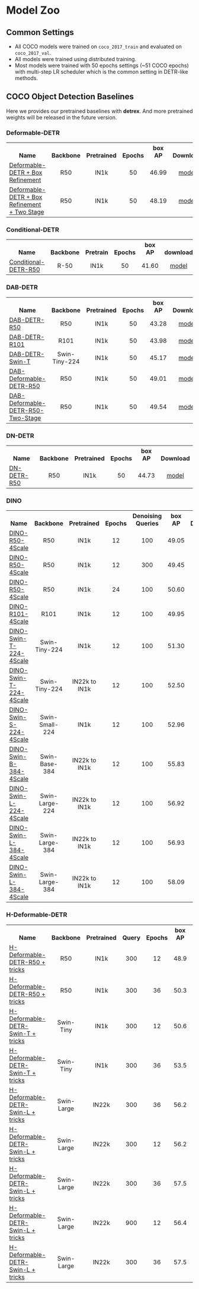 # Model Zoo

## Common Settings
- All COCO models were trained on `coco_2017_train` and evaluated on `coco_2017_val`.
- All models were trained using distributed training.
- Most models were trained with 50 epochs settings (~51 COCO epochs) with multi-step LR scheduler which is the common setting in DETR-like methods.


## COCO Object Detection Baselines
Here we provides our pretrained baselines with **detrex**. And more pretrained weights will be released in the future version.

### Deformable-DETR
<table class="docutils"><tbody>
<!-- START TABLE -->
<!-- TABLE HEADER -->
<th valign="bottom">Name</th>
<th valign="bottom">Backbone</th>
<th valign="bottom">Pretrained</th>
<th valign="bottom">Epochs</th>
<th valign="bottom">box<br/>AP</th>
<th valign="bottom">Download</th>
<!-- TABLE BODY -->
 <tr><td align="left"> <a href="https://github.com/IDEA-Research/detrex/blob/main/projects/deformable_detr/configs/deformable_detr_r50_with_box_refinement_50ep.py"> Deformable-DETR + Box Refinement </a> </td>
<td align="center">R50</td>
<td align="center">IN1k</td>
<td align="center">50</td>
<td align="center">46.99</td>
<td align="center"> <a href="https://github.com/IDEA-Research/detrex-storage/releases/download/v0.1.1/deformable_detr_with_box_refinement_50ep_new.pth"> model </a></td>
</tr>
 <tr><td align="left"> <a href="https://github.com/IDEA-Research/detrex/blob/main/projects/deformable_detr/configs/deformable_detr_r50_two_stage_50ep.py"> Deformable-DETR + Box Refinement + Two Stage </a> </td>
<td align="center">R50</td>
<td align="center">IN1k</td>
<td align="center">50</td>
<td align="center">48.19</td>
<td align="center"> <a href="https://github.com/IDEA-Research/detrex-storage/releases/download/v0.1.1/deformable_detr_r50_two_stage_50ep_new.pth"> model </a></td>
</tr>
</tbody></table>

### Conditional-DETR
<table class="docutils"><tbody>
<!-- START TABLE -->
<!-- TABLE HEADER -->
<th valign="bottom">Name</th>
<th valign="bottom">Backbone</th>
<th valign="bottom">Pretrain</th>
<th valign="bottom">Epochs</th>
<th valign="bottom">box<br/>AP</th>
<th valign="bottom">download</th>
<!-- TABLE BODY -->
<!-- ROW: conditional_detr_r50_50ep -->
 <tr><td align="left"><a href="https://github.com/IDEA-Research/detrex/blob/main/projects/conditional_detr/configs/conditional_detr_r50_50ep.py">Conditional-DETR-R50</a></td>
<td align="center">R-50</td>
<td align="center">IN1k</td>
<td align="center">50</td>
<td align="center">41.60</td>
<td align="center"> <a href="https://github.com/IDEA-Research/detrex-storage/releases/download/v0.1.0/conditional_detr_r50_50ep.pth">model</a></td>
</tr>
</tbody></table>

### DAB-DETR
<table class="docutils"><tbody>
<!-- START TABLE -->
<!-- TABLE HEADER -->
<th valign="bottom">Name</th>
<th valign="bottom">Backbone</th>
<th valign="bottom">Pretrained</th>
<th valign="bottom">Epochs</th>
<th valign="bottom">box<br/>AP</th>
<th valign="bottom">Download</th>
<!-- TABLE BODY -->
 <tr><td align="left"> <a href="https://github.com/IDEA-Research/detrex/blob/main/projects/dab_detr/configs/dab_detr_r50_50ep.py"> DAB-DETR-R50 </a> </td>
<td align="center">R50</td>
<td align="center">IN1k</td>
<td align="center">50</td>
<td align="center">43.28</td>
<td align="center"> <a href="https://github.com/IDEA-Research/detrex-storage/releases/download/v0.1.0/dab_detr_r50_50ep.pth"> model </a></td>
</tr>
 <tr><td align="left"> <a href="https://github.com/IDEA-Research/detrex/blob/main/projects/dab_detr/configs/dab_detr_r101_50ep.py"> DAB-DETR-R101 </a> </td>
<td align="center">R101</td>
<td align="center">IN1k</td>
<td align="center">50</td>
<td align="center">43.98</td>
<td align="center"> <a href="https://github.com/IDEA-Research/detrex-storage/releases/download/v0.1.0/dab_detr_r101_50ep.pth"> model </a></td>
</tr>
 <tr><td align="left"> <a href="https://github.com/IDEA-Research/detrex/blob/main/projects/dab_detr/configs/dab_detr_swin_t_in1k_50ep.py"> DAB-DETR-Swin-T </a> </td>
<td align="center">Swin-Tiny-224</td>
<td align="center">IN1k</td>
<td align="center">50</td>
<td align="center">45.17</td>
<td align="center"> <a href="https://github.com/IDEA-Research/detrex-storage/releases/download/v0.1.0/dab_detr_swin_t_in1k_50ep.pth"> model </a></td>
</tr>
 <tr><td align="left"> <a href="https://github.com/IDEA-Research/detrex/blob/main/projects/dab_deformable_detr/configs/dab_deformable_detr_r50_50ep.py"> DAB-Deformable-DETR-R50 </a> </td>
<td align="center">R50</td>
<td align="center">IN1k</td>
<td align="center">50</td>
<td align="center">49.01</td>
<td align="center"> <a href="https://github.com/IDEA-Research/detrex-storage/releases/download/v0.2.0/dab_deformable_detr_r50_50ep_49AP.pth"> model </a></td>
</tr>
 <tr><td align="left"> <a href="https://github.com/IDEA-Research/detrex/blob/main/projects/dab_deformable_detr/configs/dab_deformable_detr_r50_two_stage_50ep.py"> DAB-Deformable-DETR-R50-Two-Stage </a> </td>
<td align="center">R50</td>
<td align="center">IN1k</td>
<td align="center">50</td>
<td align="center">49.54</td>
<td align="center"> <a href="https://github.com/IDEA-Research/detrex-storage/releases/download/v0.1.0/dab_deformable_r50_two_stage_50ep.pth"> model </a></td>
</tr>
</tbody></table>


### DN-DETR
<table class="docutils"><tbody>
<!-- START TABLE -->
<!-- TABLE HEADER -->
<th valign="bottom">Name</th>
<th valign="bottom">Backbone</th>
<th valign="bottom">Pretrained</th>
<th valign="bottom">Epochs</th>
<th valign="bottom">box<br/>AP</th>
<th valign="bottom">Download</th>
<!-- TABLE BODY -->
 <tr><td align="left"> <a href="https://github.com/IDEA-Research/detrex/blob/main/projects/dn_detr/configs/dn_detr_r50_50ep.py"> DN-DETR-R50 </a> </td>
<td align="center">R50</td>
<td align="center">IN1k</td>
<td align="center">50</td>
<td align="center">44.73</td>
<td align="center"> <a href="https://github.com/IDEA-Research/detrex-storage/releases/download/v0.1.0/dn_detr_r50_50ep.pth"> model </a></td>
</tr>
</tbody></table>

### DINO
<table class="docutils"><tbody>
<!-- START TABLE -->
<!-- TABLE HEADER -->
<th valign="bottom">Name</th>
<th valign="bottom">Backbone</th>
<th valign="bottom">Pretrained</th>
<th valign="bottom">Epochs</th>
<th valign="bottom">Denoising Queries</th>
<th valign="bottom">box<br/>AP</th>
<th valign="bottom">Download</th>
<!-- TABLE BODY -->
 <tr><td align="left"> <a href="https://github.com/IDEA-Research/detrex/blob/main/projects/dino/configs/dino_r50_4scale_12ep.py"> DINO-R50-4Scale </a> </td>
<td align="center">R50</td>
<td align="center">IN1k</td>
<td align="center">12</td>
<td align="center">100</td>
<td align="center">49.05</td>
<td align="center"> <a href="https://github.com/IDEA-Research/detrex-storage/releases/download/v0.1.0/dino_r50_4scale_12ep.pth"> model </a></td>
</tr>
 <tr><td align="left"> <a href="https://github.com/IDEA-Research/detrex/blob/main/projects/dino/configs/dino_r50_4scale_12ep_300dn.py"> DINO-R50-4Scale </a> </td>
<td align="center">R50</td>
<td align="center">IN1k</td>
<td align="center">12</td>
<td align="center">300</td>
<td align="center">49.45</td>
<td align="center"> <a href="https://github.com/IDEA-Research/detrex-storage/releases/download/v0.2.0/dino_r50_4scale_12ep_300dn.pth"> model </a></td>
</tr>
 <tr><td align="left"> <a href="https://github.com/IDEA-Research/detrex/blob/main/projects/dino/configs/dino_r50_4scale_24ep.py"> DINO-R50-4Scale </a> </td>
<td align="center">R50</td>
<td align="center">IN1k</td>
<td align="center">24</td>
<td align="center">100</td>
<td align="center">50.60</td>
<td align="center"> <a href="https://github.com/IDEA-Research/detrex-storage/releases/download/v0.1.1/dino_r50_4scale_24ep.pth"> model </a></td>
</tr>
 <tr><td align="left"> <a href="https://github.com/IDEA-Research/detrex/blob/main/projects/dino/configs/dino_r101_4scale_12ep.py"> DINO-R101-4Scale </a> </td>
<td align="center">R101</td>
<td align="center">IN1k</td>
<td align="center">12</td>
<td align="center">100</td>
<td align="center">49.95</td>
<td align="center"> <a href="https://github.com/IDEA-Research/detrex-storage/releases/download/v0.1.1/dino_r101_4scale_12ep.pth"> model </a></td>
</tr>
 <tr><td align="left"> <a href="https://github.com/IDEA-Research/detrex/blob/main/projects/dino/configs/dino_swin_tiny_224_4scale_12ep.py"> DINO-Swin-T-224-4Scale </a> </td>
<td align="center">Swin-Tiny-224</td>
<td align="center">IN1k</td>
<td align="center">12</td>
<td align="center">100</td>
<td align="center">51.30</td>
<td align="center"> <a href="https://github.com/IDEA-Research/detrex-storage/releases/download/v0.1.1/dino_swin_tiny_224_4scale_12ep.pth"> model </a></td>
</tr>
 <tr><td align="left"> <a href="https://github.com/IDEA-Research/detrex/blob/main/projects/dino/configs/dino_swin_tiny_224_4scale_12ep.py"> DINO-Swin-T-224-4Scale </a> </td>
<td align="center">Swin-Tiny-224</td>
<td align="center">IN22k to IN1k</td>
<td align="center">12</td>
<td align="center">100</td>
<td align="center">52.50</td>
<td align="center"> <a href="https://github.com/IDEA-Research/detrex-storage/releases/download/v0.1.1/dino_swin_tiny_224_22kto1k_finetune_4scale_12ep.pth"> model </a></td>
</tr>
 <tr><td align="left"> <a href="https://github.com/IDEA-Research/detrex/blob/main/projects/dino/configs/dino_swin_small_224_4scale_12ep.py"> DINO-Swin-S-224-4Scale </a> </td>
<td align="center">Swin-Small-224</td>
<td align="center">IN1k</td>
<td align="center">12</td>
<td align="center">100</td>
<td align="center">52.96</td>
<td align="center"> <a href="https://github.com/IDEA-Research/detrex-storage/releases/download/v0.1.1/dino_swin_small_224_4scale_12ep.pth"> model </a></td>
</tr>
 <tr><td align="left"> <a href="https://github.com/IDEA-Research/detrex/blob/main/projects/dino/configs/dino_swin_base_384_4scale_12ep.py"> DINO-Swin-B-384-4Scale </a> </td>
<td align="center">Swin-Base-384</td>
<td align="center">IN22k to IN1k</td>
<td align="center">12</td>
<td align="center">100</td>
<td align="center">55.83</td>
<td align="center"> <a href="https://github.com/IDEA-Research/detrex-storage/releases/download/v0.1.1/dino_swin_base_384_4scale_12ep.pth"> model </a></td>
</tr>
 <tr><td align="left"> <a href="https://github.com/IDEA-Research/detrex/blob/main/projects/dino/configs/dino_swin_large_224_4scale_12ep.py"> DINO-Swin-L-224-4Scale </a> </td>
<td align="center">Swin-Large-224</td>
<td align="center">IN22k to IN1k</td>
<td align="center">12</td>
<td align="center">100</td>
<td align="center">56.92</td>
<td align="center"> <a href="https://github.com/IDEA-Research/detrex-storage/releases/download/v0.1.1/dino_swin_large_224_4scale_12ep.pth"> model </a></td>
</tr>
 <tr><td align="left"> <a href="https://github.com/IDEA-Research/detrex/blob/main/projects/dino/configs/dino_swin_large_384_4scale_12ep.py"> DINO-Swin-L-384-4Scale </a> </td>
<td align="center">Swin-Large-384</td>
<td align="center">IN22k to IN1k</td>
<td align="center">12</td>
<td align="center">100</td>
<td align="center">56.93</td>
<td align="center"> <a href="https://github.com/IDEA-Research/detrex-storage/releases/download/v0.1.1/dino_swin_large_4scale_12ep.pth"> model </a></td>
</tr>
 <tr><td align="left"> <a href="https://github.com/IDEA-Research/detrex/blob/main/projects/dino/configs/dino_swin_large_384_4scale_36ep.py"> DINO-Swin-L-384-4Scale </a> </td>
<td align="center">Swin-Large-384</td>
<td align="center">IN22k to IN1k</td>
<td align="center">12</td>
<td align="center">100</td>
<td align="center">58.09</td>
<td align="center"> <a href="https://github.com/IDEA-Research/detrex-storage/releases/download/v0.2.0/dino_swin_large_384_4scale_36ep.pth"> model </a></td>
</tr>
</tbody></table>


### H-Deformable-DETR
<table class="docutils"><tbody>
<!-- START TABLE -->
<!-- TABLE HEADER -->
<th valign="bottom">Name</th>
<th valign="bottom">Backbone</th>
<th valign="bottom">Pretrained</th>
<th valign="bottom">Query</th>
<th valign="bottom">Epochs</th>
<th valign="bottom">box<br/>AP</th>
<th valign="bottom">Download</th>
<!-- TABLE BODY -->
 <tr><td align="left"> <a href="https://github.com/IDEA-Research/detrex/blob/main/projects/h_deformable_detr/configs/h_deformable_detr_r50_two_stage_12ep.py"> H-Deformable-DETR-R50 + tricks </a> </td>
<td align="center">R50</td>
<td align="center">IN1k</td>
<td align="center">300</td>
<td align="center">12</td>
<td align="center">48.9</td>
<td align="center"> <a href="https://github.com/IDEA-Research/detrex-storage/releases/download/v0.1.2/r50_hybrid_branch_lambda1_group6_t1500_dp0_mqs_lft_deformable_detr_plus_iterative_bbox_refinement_plus_plus_two_stage_12eps.pth"> model </a></td>
</tr>
 <tr><td align="left"> <a href="https://github.com/IDEA-Research/detrex/blob/main/projects/h_deformable_detr/configs/h_deformable_detr_r50_two_stage_36ep.py"> H-Deformable-DETR-R50 + tricks </a> </td>
<td align="center">R50</td>
<td align="center">IN1k</td>
<td align="center">300</td>
<td align="center">36</td>
<td align="center">50.3</td>
<td align="center"> <a href="https://github.com/IDEA-Research/detrex-storage/releases/download/v0.1.2/r50_hybrid_branch_lambda1_group6_t1500_dp0_mqs_lft_deformable_detr_plus_iterative_bbox_refinement_plus_plus_two_stage_36eps.pth"> model </a></td>
</tr>
 <tr><td align="left"> <a href="https://github.com/IDEA-Research/detrex/blob/main/projects/h_deformable_detr/configs/h_deformable_detr_swin_tiny_two_stage_12ep.py"> H-Deformable-DETR-Swin-T + tricks </a> </td>
<td align="center">Swin-Tiny</td>
<td align="center">IN1k</td>
<td align="center">300</td>
<td align="center">12</td>
<td align="center">50.6</td>
<td align="center"> <a href="https://github.com/IDEA-Research/detrex-storage/releases/download/v0.1.2/swin_tiny_hybrid_branch_lambda1_group6_t1500_dp0_mqs_lft_deformable_detr_plus_iterative_bbox_refinement_plus_plus_two_stage_12eps.pth"> model </a></td>
</tr>
 <tr><td align="left"> <a href="https://github.com/IDEA-Research/detrex/blob/main/projects/h_deformable_detr/configs/h_deformable_detr_swin_tiny_two_stage_36ep.py"> H-Deformable-DETR-Swin-T + tricks </a> </td>
<td align="center">Swin-Tiny</td>
<td align="center">IN1k</td>
<td align="center">300</td>
<td align="center">36</td>
<td align="center">53.5</td>
<td align="center"> <a href="https://github.com/IDEA-Research/detrex-storage/releases/download/v0.1.2/swin_tiny_hybrid_branch_lambda1_group6_t1500_dp0_mqs_lft_deformable_detr_plus_iterative_bbox_refinement_plus_plus_two_stage_36eps.pth"> model </a></td>
</tr>
 <tr><td align="left"> <a href=""> H-Deformable-DETR-Swin-L + tricks </a> </td>
<td align="center">Swin-Large</td>
<td align="center">IN22k</td>
<td align="center">300</td>
<td align="center">36</td>
<td align="center">56.2</td>
<td align="center"> <a href=""> model </a></td>
</tr>
 <tr><td align="left"> <a href="https://github.com/IDEA-Research/detrex/blob/main/projects/h_deformable_detr/configs/h_deformable_detr_swin_large_two_stage_12ep.py"> H-Deformable-DETR-Swin-L + tricks </a> </td>
<td align="center">Swin-Large</td>
<td align="center">IN22k</td>
<td align="center">300</td>
<td align="center">12</td>
<td align="center">56.2</td>
<td align="center"> <a href="https://github.com/IDEA-Research/detrex-storage/releases/download/v0.1.2/swin_large_hybrid_branch_lambda1_group6_t1500_dp0_mqs_lft_deformable_detr_plus_iterative_bbox_refinement_plus_plus_two_stage_12eps.pth"> model </a></td>
</tr>
 <tr><td align="left"> <a href="https://github.com/IDEA-Research/detrex/blob/main/projects/h_deformable_detr/configs/h_deformable_detr_swin_large_two_stage_36ep.py"> H-Deformable-DETR-Swin-L + tricks </a> </td>
<td align="center">Swin-Large</td>
<td align="center">IN22k</td>
<td align="center">300</td>
<td align="center">36</td>
<td align="center">57.5</td>
<td align="center"> <a href="https://github.com/IDEA-Research/detrex-storage/releases/download/v0.1.2/drop_path0.5_swin_large_hybrid_branch_lambda1_group6_t1500_dp0_mqs_lft_deformable_detr_plus_iterative_bbox_refinement_plus_plus_two_stage_36eps.pth"> model </a></td>
</tr>
 <tr><td align="left"> <a href="https://github.com/IDEA-Research/detrex/blob/main/projects/h_deformable_detr/configs/h_deformable_detr_swin_large_two_stage_12ep_900queries.py"> H-Deformable-DETR-Swin-L + tricks </a> </td>
<td align="center">Swin-Large</td>
<td align="center">IN22k</td>
<td align="center">900</td>
<td align="center">12</td>
<td align="center">56.4</td>
<td align="center"> <a href="https://github.com/IDEA-Research/detrex-storage/releases/download/v0.1.2/swin_large_hybrid_branch_lambda1_group6_t1500_n900_dp0_mqs_lft_deformable_detr_plus_iterative_bbox_refinement_plus_plus_two_stage_12eps.pth"> model </a></td>
</tr>
 <tr><td align="left"> <a href="https://github.com/IDEA-Research/detrex/blob/main/projects/h_deformable_detr/configs/h_deformable_detr_swin_large_two_stage_36ep_900queries.py"> H-Deformable-DETR-Swin-L + tricks </a> </td>
<td align="center">Swin-Large</td>
<td align="center">IN22k</td>
<td align="center">300</td>
<td align="center">36</td>
<td align="center">57.5</td>
<td align="center"> <a href="https://github.com/IDEA-Research/detrex-storage/releases/download/v0.1.2/drop_path0.5_swin_large_hybrid_branch_lambda1_group6_t1500_n900_dp0_mqs_lft_deformable_detr_plus_iterative_bbox_refinement_plus_plus_two_stage_36eps.pth"> model </a></td>
</tr>
</tbody></table>
